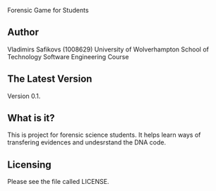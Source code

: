 Forensic Game for Students

Author
------
Vladimirs Safikovs (1008629)
University of Wolverhampton
School of Technology
Software Engineering Course


The Latest Version
------------------
Version 0.1.


What is it?
-----------
This is project for forensic science students. It helps learn ways of transfering evidences and undesrstand the DNA code.


Licensing
---------
Please see the file called LICENSE.
